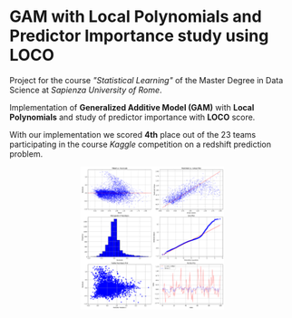 # GAM with Local Polynomials and Predictor Importance study using LOCO

Project for the course *"Statistical Learning"* of the Master Degree in Data Science at *Sapienza University of Rome*.

Implementation of **Generalized Additive Model (GAM)** with **Local Polynomials** and study of predictor importance with **LOCO** score. 

With our implementation we scored **4th** place out of the 23 teams participating in the course *Kaggle* competition on a redshift prediction problem.

<div align="center">
    <img src="https://github.com/bergio13/gam_local_poly/blob/main/output/diagnostic_plot.png" style="width: 50%;" alt="Diagnostic Plot" />
</div>

